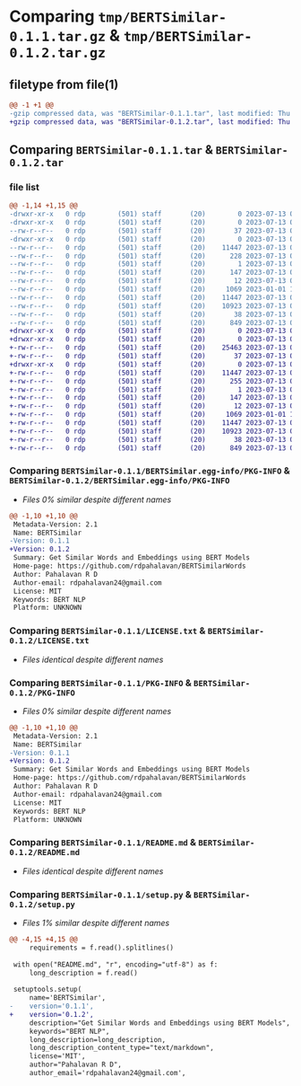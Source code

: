 # Comparing `tmp/BERTSimilar-0.1.1.tar.gz` & `tmp/BERTSimilar-0.1.2.tar.gz`

## filetype from file(1)

```diff
@@ -1 +1 @@
-gzip compressed data, was "BERTSimilar-0.1.1.tar", last modified: Thu Jul 13 00:46:04 2023, max compression
+gzip compressed data, was "BERTSimilar-0.1.2.tar", last modified: Thu Jul 13 00:54:36 2023, max compression
```

## Comparing `BERTSimilar-0.1.1.tar` & `BERTSimilar-0.1.2.tar`

### file list

```diff
@@ -1,14 +1,15 @@
-drwxr-xr-x   0 rdp        (501) staff       (20)        0 2023-07-13 00:46:04.744695 BERTSimilar-0.1.1/
-drwxr-xr-x   0 rdp        (501) staff       (20)        0 2023-07-13 00:46:04.742816 BERTSimilar-0.1.1/BERTSimilar/
--rw-r--r--   0 rdp        (501) staff       (20)       37 2023-07-13 00:23:07.000000 BERTSimilar-0.1.1/BERTSimilar/__init__.py
-drwxr-xr-x   0 rdp        (501) staff       (20)        0 2023-07-13 00:46:04.743790 BERTSimilar-0.1.1/BERTSimilar.egg-info/
--rw-r--r--   0 rdp        (501) staff       (20)    11447 2023-07-13 00:46:04.000000 BERTSimilar-0.1.1/BERTSimilar.egg-info/PKG-INFO
--rw-r--r--   0 rdp        (501) staff       (20)      228 2023-07-13 00:46:04.000000 BERTSimilar-0.1.1/BERTSimilar.egg-info/SOURCES.txt
--rw-r--r--   0 rdp        (501) staff       (20)        1 2023-07-13 00:46:04.000000 BERTSimilar-0.1.1/BERTSimilar.egg-info/dependency_links.txt
--rw-r--r--   0 rdp        (501) staff       (20)      147 2023-07-13 00:46:04.000000 BERTSimilar-0.1.1/BERTSimilar.egg-info/requires.txt
--rw-r--r--   0 rdp        (501) staff       (20)       12 2023-07-13 00:46:04.000000 BERTSimilar-0.1.1/BERTSimilar.egg-info/top_level.txt
--rw-r--r--   0 rdp        (501) staff       (20)     1069 2023-01-01 19:42:33.000000 BERTSimilar-0.1.1/LICENSE.txt
--rw-r--r--   0 rdp        (501) staff       (20)    11447 2023-07-13 00:46:04.744114 BERTSimilar-0.1.1/PKG-INFO
--rw-r--r--   0 rdp        (501) staff       (20)    10923 2023-07-13 00:45:32.000000 BERTSimilar-0.1.1/README.md
--rw-r--r--   0 rdp        (501) staff       (20)       38 2023-07-13 00:46:04.744755 BERTSimilar-0.1.1/setup.cfg
--rw-r--r--   0 rdp        (501) staff       (20)      849 2023-07-13 00:45:38.000000 BERTSimilar-0.1.1/setup.py
+drwxr-xr-x   0 rdp        (501) staff       (20)        0 2023-07-13 00:54:36.613987 BERTSimilar-0.1.2/
+drwxr-xr-x   0 rdp        (501) staff       (20)        0 2023-07-13 00:54:36.612343 BERTSimilar-0.1.2/BERTSimilar/
+-rw-r--r--   0 rdp        (501) staff       (20)    25463 2023-07-13 00:21:31.000000 BERTSimilar-0.1.2/BERTSimilar/BERTSimilar.py
+-rw-r--r--   0 rdp        (501) staff       (20)       37 2023-07-13 00:23:07.000000 BERTSimilar-0.1.2/BERTSimilar/__init__.py
+drwxr-xr-x   0 rdp        (501) staff       (20)        0 2023-07-13 00:54:36.613122 BERTSimilar-0.1.2/BERTSimilar.egg-info/
+-rw-r--r--   0 rdp        (501) staff       (20)    11447 2023-07-13 00:54:36.000000 BERTSimilar-0.1.2/BERTSimilar.egg-info/PKG-INFO
+-rw-r--r--   0 rdp        (501) staff       (20)      255 2023-07-13 00:54:36.000000 BERTSimilar-0.1.2/BERTSimilar.egg-info/SOURCES.txt
+-rw-r--r--   0 rdp        (501) staff       (20)        1 2023-07-13 00:54:36.000000 BERTSimilar-0.1.2/BERTSimilar.egg-info/dependency_links.txt
+-rw-r--r--   0 rdp        (501) staff       (20)      147 2023-07-13 00:54:36.000000 BERTSimilar-0.1.2/BERTSimilar.egg-info/requires.txt
+-rw-r--r--   0 rdp        (501) staff       (20)       12 2023-07-13 00:54:36.000000 BERTSimilar-0.1.2/BERTSimilar.egg-info/top_level.txt
+-rw-r--r--   0 rdp        (501) staff       (20)     1069 2023-01-01 19:42:33.000000 BERTSimilar-0.1.2/LICENSE.txt
+-rw-r--r--   0 rdp        (501) staff       (20)    11447 2023-07-13 00:54:36.613362 BERTSimilar-0.1.2/PKG-INFO
+-rw-r--r--   0 rdp        (501) staff       (20)    10923 2023-07-13 00:45:32.000000 BERTSimilar-0.1.2/README.md
+-rw-r--r--   0 rdp        (501) staff       (20)       38 2023-07-13 00:54:36.614035 BERTSimilar-0.1.2/setup.cfg
+-rw-r--r--   0 rdp        (501) staff       (20)      849 2023-07-13 00:54:22.000000 BERTSimilar-0.1.2/setup.py
```

### Comparing `BERTSimilar-0.1.1/BERTSimilar.egg-info/PKG-INFO` & `BERTSimilar-0.1.2/BERTSimilar.egg-info/PKG-INFO`

 * *Files 0% similar despite different names*

```diff
@@ -1,10 +1,10 @@
 Metadata-Version: 2.1
 Name: BERTSimilar
-Version: 0.1.1
+Version: 0.1.2
 Summary: Get Similar Words and Embeddings using BERT Models
 Home-page: https://github.com/rdpahalavan/BERTSimilarWords
 Author: Pahalavan R D
 Author-email: rdpahalavan24@gmail.com
 License: MIT
 Keywords: BERT NLP
 Platform: UNKNOWN
```

### Comparing `BERTSimilar-0.1.1/LICENSE.txt` & `BERTSimilar-0.1.2/LICENSE.txt`

 * *Files identical despite different names*

### Comparing `BERTSimilar-0.1.1/PKG-INFO` & `BERTSimilar-0.1.2/PKG-INFO`

 * *Files 0% similar despite different names*

```diff
@@ -1,10 +1,10 @@
 Metadata-Version: 2.1
 Name: BERTSimilar
-Version: 0.1.1
+Version: 0.1.2
 Summary: Get Similar Words and Embeddings using BERT Models
 Home-page: https://github.com/rdpahalavan/BERTSimilarWords
 Author: Pahalavan R D
 Author-email: rdpahalavan24@gmail.com
 License: MIT
 Keywords: BERT NLP
 Platform: UNKNOWN
```

### Comparing `BERTSimilar-0.1.1/README.md` & `BERTSimilar-0.1.2/README.md`

 * *Files identical despite different names*

### Comparing `BERTSimilar-0.1.1/setup.py` & `BERTSimilar-0.1.2/setup.py`

 * *Files 1% similar despite different names*

```diff
@@ -4,15 +4,15 @@
     requirements = f.read().splitlines()
 
 with open("README.md", "r", encoding="utf-8") as f:
     long_description = f.read()
 
 setuptools.setup(
     name='BERTSimilar',
-    version='0.1.1',
+    version='0.1.2',
     description="Get Similar Words and Embeddings using BERT Models",
     keywords="BERT NLP",
     long_description=long_description,
     long_description_content_type="text/markdown",
     license='MIT',
     author="Pahalavan R D",
     author_email='rdpahalavan24@gmail.com',
```

